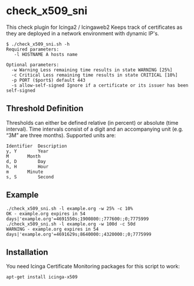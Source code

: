 check_x509_sni
==================

This check plugin for Icinga2 / Icingaweb2 Keeps track 
of certificates as they are deployed in a network environment with dynamic IP's.

	$ ./check_x509_sni.sh -h
	Required parameters:
	   -l HOSTNAME A hosts name

	Optional parameters:
	  -w Warning Less remaining time results in state WARNING [25%]
	  -c Critical Less remaining time results in state CRITICAL [10%]
	  -p PORT ($port$) default 443
	  -s allow-self-signed Ignore if a certificate or its issuer has been self-signed

Threshold Definition
--------------------

Thresholds can either be defined relative (in percent) or absolute (time interval). Time intervals consist of a digit and an accompanying unit (e.g. “3M” are three months). Supported units are:

	Identifier 	Description
	y, Y 		Year
	M 		Month
	d, D 		Day
	h, H 		Hour
	m 		Minute
	s, S 		Second

Example
------------

	./check_x509_sni.sh -l example.org -w 25% -c 10%
	OK - example.org expires in 54 days|'example.org'=4691550s;1900800:;777600:;0;7775999	
	./check_x509_sni.sh -l example.org -w 100d -c 50d
	WARNING - example.org expires in 54 days|'example.org'=4691629s;8640000:;4320000:;0;7775999


Installation
------------

You need Icinga Certificate Monitoring packages for this script to work:

    apt-get install icinga-x509
